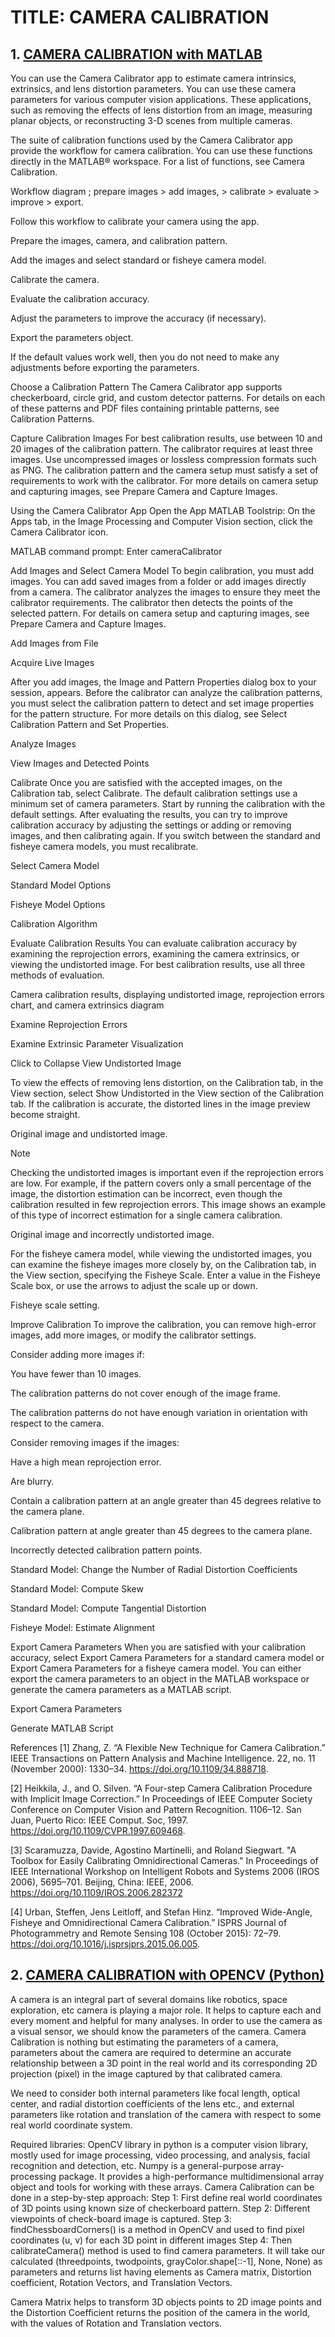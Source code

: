 # TITLE: CAMERA CALIBRATION

##  1. [CAMERA CALIBRATION with MATLAB](https://www.mathworks.com/help/vision/ug/using-the-single-camera-calibrator-app.html)

You can use the Camera Calibrator app to estimate camera intrinsics, extrinsics, and lens distortion parameters. You can use these camera parameters for various computer vision applications. These applications, such as removing the effects of lens distortion from an image, measuring planar objects, or reconstructing 3-D scenes from multiple cameras.

The suite of calibration functions used by the Camera Calibrator app provide the workflow for camera calibration. You can use these functions directly in the MATLAB® workspace. For a list of functions, see Camera Calibration.

Workflow diagram ; prepare images > add images, > calibrate > evaluate > improve > export.

Follow this workflow to calibrate your camera using the app.

Prepare the images, camera, and calibration pattern.

Add the images and select standard or fisheye camera model.

Calibrate the camera.

Evaluate the calibration accuracy.

Adjust the parameters to improve the accuracy (if necessary).

Export the parameters object.

If the default values work well, then you do not need to make any adjustments before exporting the parameters.

Choose a Calibration Pattern
The Camera Calibrator app supports checkerboard, circle grid, and custom detector patterns. For details on each of these patterns and PDF files containing printable patterns, see Calibration Patterns.

Capture Calibration Images
For best calibration results, use between 10 and 20 images of the calibration pattern. The calibrator requires at least three images. Use uncompressed images or lossless compression formats such as PNG. The calibration pattern and the camera setup must satisfy a set of requirements to work with the calibrator. For more details on camera setup and capturing images, see Prepare Camera and Capture Images.

Using the Camera Calibrator App
Open the App
MATLAB Toolstrip: On the Apps tab, in the Image Processing and Computer Vision section, click the Camera Calibrator icon.

MATLAB command prompt: Enter cameraCalibrator

Add Images and Select Camera Model
To begin calibration, you must add images. You can add saved images from a folder or add images directly from a camera. The calibrator analyzes the images to ensure they meet the calibrator requirements. The calibrator then detects the points of the selected pattern. For details on camera setup and capturing images, see Prepare Camera and Capture Images.

 Add Images from File

 Acquire Live Images

After you add images, the Image and Pattern Properties dialog box to your session, appears. Before the calibrator can analyze the calibration patterns, you must select the calibration pattern to detect and set image properties for the pattern structure. For more details on this dialog, see Select Calibration Pattern and Set Properties.

 Analyze Images

 View Images and Detected Points

Calibrate
Once you are satisfied with the accepted images, on the Calibration tab, select Calibrate. The default calibration settings use a minimum set of camera parameters. Start by running the calibration with the default settings. After evaluating the results, you can try to improve calibration accuracy by adjusting the settings or adding or removing images, and then calibrating again. If you switch between the standard and fisheye camera models, you must recalibrate.

 Select Camera Model

 Standard Model Options

 Fisheye Model Options

 Calibration Algorithm

Evaluate Calibration Results
You can evaluate calibration accuracy by examining the reprojection errors, examining the camera extrinsics, or viewing the undistorted image. For best calibration results, use all three methods of evaluation.

Camera calibration results, displaying undistorted image, reprojection errors chart, and camera extrinsics diagram

 Examine Reprojection Errors

 Examine Extrinsic Parameter Visualization

Click to Collapse View Undistorted Image

To view the effects of removing lens distortion, on the Calibration tab, in the View section, select Show Undistorted in the View section of the Calibration tab. If the calibration is accurate, the distorted lines in the image preview become straight.

Original image and undistorted image.

Note

Checking the undistorted images is important even if the reprojection errors are low. For example, if the pattern covers only a small percentage of the image, the distortion estimation can be incorrect, even though the calibration resulted in few reprojection errors. This image shows an example of this type of incorrect estimation for a single camera calibration.

Original image and incorrectly undistorted image.

For the fisheye camera model, while viewing the undistorted images, you can examine the fisheye images more closely by, on the Calibration tab, in the View section, specifying the Fisheye Scale. Enter a value in the Fisheye Scale box, or use the arrows to adjust the scale up or down.

Fisheye scale setting.

Improve Calibration
To improve the calibration, you can remove high-error images, add more images, or modify the calibrator settings.

Consider adding more images if:

You have fewer than 10 images.

The calibration patterns do not cover enough of the image frame.

The calibration patterns do not have enough variation in orientation with respect to the camera.

Consider removing images if the images:

Have a high mean reprojection error.

Are blurry.

Contain a calibration pattern at an angle greater than 45 degrees relative to the camera plane.

Calibration pattern at angle greater than 45 degrees to the camera plane.

Incorrectly detected calibration pattern points.

 Standard Model: Change the Number of Radial Distortion Coefficients

 Standard Model: Compute Skew

 Standard Model: Compute Tangential Distortion

 Fisheye Model: Estimate Alignment

Export Camera Parameters
When you are satisfied with your calibration accuracy, select Export Camera Parameters for a standard camera model or Export Camera Parameters for a fisheye camera model. You can either export the camera parameters to an object in the MATLAB workspace or generate the camera parameters as a MATLAB script.

 Export Camera Parameters

 Generate MATLAB Script

References
[1] Zhang, Z. “A Flexible New Technique for Camera Calibration.” IEEE Transactions on Pattern Analysis and Machine Intelligence. 22, no. 11 (November 2000): 1330–34. https://doi.org/10.1109/34.888718.

[2] Heikkila, J., and O. Silven. “A Four-step Camera Calibration Procedure with Implicit Image Correction.” In Proceedings of IEEE Computer Society Conference on Computer Vision and Pattern Recognition. 1106–12. San Juan, Puerto Rico: IEEE Comput. Soc, 1997. https://doi.org/10.1109/CVPR.1997.609468.

[3] Scaramuzza, Davide, Agostino Martinelli, and Roland Siegwart. "A Toolbox for Easily Calibrating Omnidirectional Cameras." In Proceedings of IEEE International Workshop on Intelligent Robots and Systems 2006 (IROS 2006), 5695–701. Beijing, China: IEEE, 2006. https://doi.org/10.1109/IROS.2006.282372

[4] Urban, Steffen, Jens Leitloff, and Stefan Hinz. “Improved Wide-Angle, Fisheye and Omnidirectional Camera Calibration.” ISPRS Journal of Photogrammetry and Remote Sensing 108 (October 2015): 72–79. https://doi.org/10.1016/j.isprsjprs.2015.06.005.

## 2. [CAMERA CALIBRATION with OPENCV (Python)](https://docs.opencv.org/4.x/dc/dbb/tutorial_py_calibration.html)

A camera is an integral part of several domains like robotics, space exploration, etc camera is playing a major role. It helps to capture each and every moment and helpful for many analyses. In order to use the camera as a visual sensor, we should know the parameters of the camera. Camera Calibration is nothing but estimating the parameters of a camera, parameters about the camera are required to determine an accurate relationship between a 3D point in the real world and its corresponding 2D projection (pixel) in the image captured by that calibrated camera.

We need to consider both internal parameters like focal length, optical center, and radial distortion coefficients of the lens etc., and external parameters like rotation and translation of the camera with respect to some real world coordinate system.

Required libraries:
OpenCV library in python is a computer vision library, mostly used for image processing, video processing, and analysis, facial recognition and detection, etc.
Numpy is a general-purpose array-processing package. It provides a high-performance multidimensional array object and tools for working with these arrays.
Camera Calibration can be done in a step-by-step approach:
Step 1: First define real world coordinates of 3D points using known size of checkerboard pattern.
Step 2: Different viewpoints of check-board image is captured.
Step 3: findChessboardCorners() is a method in OpenCV and used to find pixel coordinates (u, v) for each 3D point in different images
Step 4: Then calibrateCamera() method is used to find camera parameters.
It will take our calculated (threedpoints, twodpoints, grayColor.shape[::-1], None, None) as parameters and returns list having elements as Camera matrix, Distortion coefficient, Rotation Vectors, and Translation Vectors. 

Camera Matrix helps to transform 3D objects points to 2D image points and the Distortion Coefficient returns the position of the camera in the world, with the values of Rotation and Translation vectors.

